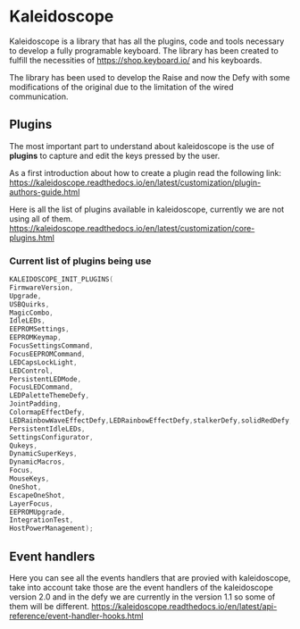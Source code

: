 # Kaleidoscope
Kaleidoscope is a library that has all the plugins, code and tools necessary to develop a fully programable keyboard.
The library has been created to fulfill the necessities of https://shop.keyboard.io/ and his keyboards.

The library has been used to develop the Raise and now the Defy with some modifications of the original due to the limitation of the wired communication.
## Plugins

The most important part to understand about kaleidoscope is the use of **plugins** to capture and edit the keys pressed by the user.

As a first introduction about how to create a plugin read the following link:
https://kaleidoscope.readthedocs.io/en/latest/customization/plugin-authors-guide.html

Here is all the list of plugins available in kaleidoscope, currently we are not using all of them.
https://kaleidoscope.readthedocs.io/en/latest/customization/core-plugins.html

### Current list of plugins being use
```cpp
KALEIDOSCOPE_INIT_PLUGINS(
FirmwareVersion,
Upgrade,
USBQuirks,
MagicCombo,
IdleLEDs,
EEPROMSettings,
EEPROMKeymap,
FocusSettingsCommand,
FocusEEPROMCommand,
LEDCapsLockLight,
LEDControl,
PersistentLEDMode,
FocusLEDCommand,
LEDPaletteThemeDefy,
JointPadding,
ColormapEffectDefy,
LEDRainbowWaveEffectDefy,LEDRainbowEffectDefy,stalkerDefy,solidRedDefy, solidGreenDefy, solidBlueDefy,solidWhiteDefy,
PersistentIdleLEDs,
SettingsConfigurator,
Qukeys,
DynamicSuperKeys,
DynamicMacros,
Focus,
MouseKeys,
OneShot,
EscapeOneShot,
LayerFocus,
EEPROMUpgrade,
IntegrationTest,
HostPowerManagement);
```

## Event handlers

Here you can see all the events handlers that are provied with kaleidoscope, take into account take those are the event handlers of the kaleidoscope version 2.0 and in the defy we are currently in the version 1.1 so some of them will be different.
https://kaleidoscope.readthedocs.io/en/latest/api-reference/event-handler-hooks.html
